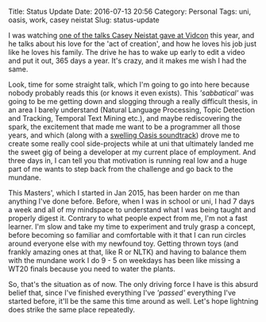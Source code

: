 Title: Status Update
Date: 2016-07-13 20:56
Category: Personal
Tags: uni, oasis, work, casey neistat
Slug: status-update

I was watching [one of the talks Casey Neistat gave at
Vidcon](https://www.youtube.com/watch?v=KlJnsHpWamU) this year, and he talks
about his love for the 'act of creation', and how he loves his job just like  he
loves his family. The drive he has to wake up early to edit a video and put it
out, 365 days a year. It's crazy, and it makes me wish I had the same.

Look, time for some straight talk, which I'm going to go into here because
nobody probably reads this (or knows it even exists). This *'sabbatical'* was
going to be me getting down and slogging through a really difficult thesis, in
an area I barely understand (Natural Language Processing, Topic Detection and
Tracking, Temporal Text Mining etc.), and maybe rediscovering the spark, the
excitement that made me want to be a programmer all those years, and which
(along with a [swelling Oasis
soundtrack](https://www.youtube.com/watch?v=i_2mWhfOhGU)) drove me to create
some really cool side-projects while at uni that ultimately landed me the sweet
gig of being a developer at my current place of employment. And three days in, I
can tell you that motivation is running real low and a huge part of me wants to
step back from the challenge and go back to the mundane.

This Masters', which I started in Jan 2015, has been harder on me than anything
I've done before. Before, when I was in school or uni, I had 7 days a week and
all of my mindspace to understand what I was being taught and properly digest
it. Contrary to what people expect from me, I'm not a fast learner. I'm slow and
take my time to experiment and truly grasp a concept, before becoming so
familiar and comfortable with it that I can run circles around everyone else
with my newfound toy. Getting thrown toys (and frankly amazing ones at that,
like R or NLTK) and having to balance them with the mundane work I do 9 - 5 on
weekdays has been like missing a WT20 finals because you need to water the
plants.

So, that's the situation as of now. The only driving force I have is this absurd
belief that, since I've finished everything I've *'passed'* everything I've
started before, it'll be the same this time around as well. Let's hope lightning
does strike the same place repeatedly.
